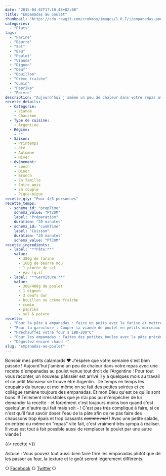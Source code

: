 ```yaml
---
date: "2015-04-02T17:18:48+02:00"
title: "Empanadas au poulet"
thumbnail: "https://cdn.rawgit.com/crokmou/images/1.0.7/i/empanadas-poulet-recette-crokmou-blog-culinaire.jpg"
categories:
  - "Plats"
tags:
  - "Farine"
  - "Beurre"
  - "Sel"
  - "Eau"
  - "Poulet"
  - "Viande"
  - "Oignon"
  - "Oeuf"
  - "Bouillon"
  - "Crème fraîche"
  - "Cumin"
  - "Paprika"
  - "Poivre"
description: "Aujourd'hui j'amène un peu de chaleur dans votre repas avec une recette d'empanadas au poulet venue tout droit de l'Argentine !"
recette_details:
  - Catégorie:
    - Viande
    - Chausson
  - Type de cuisine:
    - Argentine
  - Régime:
    - ""
  - Saison:
    - Printemps
    - été
    - Automne
    - Hiver
  - évènement:
    - Lunch
    - Diner
    - Brunch
    - En famille
    - Entre amis
    - En couple
    - Pique-nique
recette_qty: "Pour 4/6 personnes"
recette_temps:
  - schema_id: "prepTime"
    schema_value: "PT20M"
    label: "Préparation"
    duration: "20 minutes"
  - schema_id: "cookTime"
    label: "Cuisson"
    duration: "20 minutes"
    schema_value: "PT20M"
recette_ingredients:
  - label: "**Pâte:**"
    value:
      - 380g de farine
      - 100g de beurre mou
      - 1 pincée de sel
      - eau (q.s)
  - label: "**Garniture:**"
    value:
      - 300/400g de poulet
      - 1 oignon
      - 3 oeufs dur
      - bouillon ou crème fraîche
      - cumin
      - paprika
      - sel & poivre
recette:
  - "Pour la pâte à empanadas : faire un puits avec la farine et mettre au centre le beurre, le sel et un peu d'eau. Commencer à pétrir à la main. Rajoutez petit à petit de l'eau jusqu'à obtenir une pâte lisse (douce comme dirait mon ami) et homogène"
  - "Pour la garniture : Couper la viande de poulet en petits morceaux et l'oignon en brunoise. Dans une poêle, faites revenir les oignons dans un peu d'huile, ajoutez ensuite la viande et faites la cuire jusqu'à mi-cuisson en prenant soin de remuer de temps en temps pour éviter qu'elle ne brûle - si la garniture est un peu sèche, vous pouvez ajouter du bouillon ou de la crème pour la rendre plus juteuse.Assaisonnez avec un peu de paprika, de cumin, sel & poivre à votre convenance.Coupez les oeufs en petits carrés et ajoutez à la préparation, mélangez bien."
  - "Préchauffez votre four à 180-200°C"
  - "Pour les empanadas : Faites des petites boules avec la pâte précédemment préparée et étalez des ronds. Garnir l'intérieur des ronds et refermer ceux-ci en deux afin de former des 'lunes'. Appuyez bien sur les bords de l'empanadas afin que la garniture ne sorte pas (vous pouvez même réaliser des petites déco)Dorez les empanadas et faites cuire sur une palque prélablement recouverte de papier sulfurisé jusqu'à ce qu'ils soient bien dorés"
  - "Dégustez encore chaud !"
slug: "empanadas-au-poulet"
---
```


Bonsoir mes petits calamards ❤ J'espère que votre semaine s'est bien passée ! Aujourd'hui j'amène un peu de chaleur dans votre repas avec une recette d'empanadas au poulet venue tout droit de l'Argentine ! Pour tout vous raconter, un nouveau pâtissier est arrivé il y a quelques mois au travail et ce petit Monsieur se trouve être Argentin.  De temps en temps les coupains du bureau et moi même on se fait des petites soirées et ce collègue ramène toujours des empanadas. Et mon Dieu qu'est ce qu'ils sont bons !!! Tellement irrésistibles que je n’ai pas pu m'empêcher de lui demander la recette - et forcément c'est toujours moins bon quand c'est quelqu'un d'autre qui fait mais soit - ! C'est pas très compliqué à faire, si ce n'est qu'il faut savoir doser l'eau de la pâte afin de ne pas faire des chaussons trop épais et trop cassants <del>_comme moi_</del> ! Avec une petite salade, en entrée ou même en "repas" vite fait, c'est vraiment très sympa à réaliser. Il vous est tout à fait possible aussi de remplacer le poulet par une autre viande !

{{< recette >}}

Astuce : Vous pouvez tout aussi bien faire frire les empanadas plutôt que de les passer au four, la texture et le goût seront légèrement différents.

○ [Facebook](https://www.facebook.com/crokmou.blog) ○ [Twitter](https://twitter.com/Crokmou) ○
